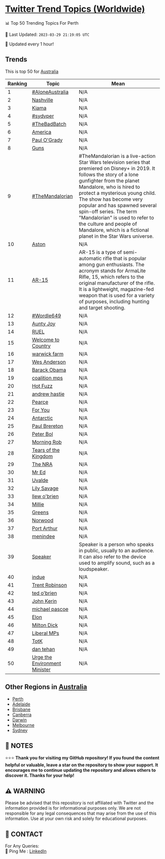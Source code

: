 [Twitter Trend Topics (Worldwide)](https://github.com/ErcinDedeoglu/Twitter-Trend-Topics)
==========


📊 Top 50 Trending Topics For Perth

📆 Last Updated: `2023-03-29 21:19:05 UTC`

🔧 Updated every 1 hour!


## Trends

This is top 50 for [Australia](</Australia>)

| Ranking | Topic | Mean |
| ------- | ------------ | ------------ |
| 1 | [#AloneAustralia](http://twitter.com/search?q=%23AloneAustralia) | N/A |
| 2 | [Nashville](http://twitter.com/search?q=Nashville) | N/A |
| 3 | [Kiama](http://twitter.com/search?q=Kiama) | N/A |
| 4 | [#sydvper](http://twitter.com/search?q=%23sydvper) | N/A |
| 5 | [#TheBadBatch](http://twitter.com/search?q=%23TheBadBatch) | N/A |
| 6 | [America](http://twitter.com/search?q=America) | N/A |
| 7 | [Paul O'Grady](http://twitter.com/search?q=Paul+O%27Grady) | N/A |
| 8 | [Guns](http://twitter.com/search?q=Guns) | N/A |
| 9 | [#TheMandalorian](http://twitter.com/search?q=%23TheMandalorian) | #TheMandalorian is a live-action Star Wars television series that premiered on Disney+ in 2019. It follows the story of a lone gunfighter from the planet Mandalore, who is hired to protect a mysterious young child. The show has become very popular and has spawned several spin-off series. The term "Mandalorian" is used to refer to the culture and people of Mandalore, which is a fictional planet in the Star Wars universe. |
| 10 | [Aston](http://twitter.com/search?q=Aston) | N/A |
| 11 | [AR-15](http://twitter.com/search?q=AR-15) | AR-15 is a type of semi-automatic rifle that is popular among gun enthusiasts. The acronym stands for ArmaLite Rifle, 15, which refers to the original manufacturer of the rifle. It is a lightweight, magazine-fed weapon that is used for a variety of purposes, including hunting and target shooting. |
| 12 | [#Wordle649](http://twitter.com/search?q=%23Wordle649) | N/A |
| 13 | [Aunty Joy](http://twitter.com/search?q=Aunty+Joy) | N/A |
| 14 | [RUEL](http://twitter.com/search?q=RUEL) | N/A |
| 15 | [Welcome to Country](http://twitter.com/search?q=Welcome+to+Country) | N/A |
| 16 | [warwick farm](http://twitter.com/search?q=warwick+farm) | N/A |
| 17 | [Wes Anderson](http://twitter.com/search?q=Wes+Anderson) | N/A |
| 18 | [Barack Obama](http://twitter.com/search?q=Barack+Obama) | N/A |
| 19 | [coalition mps](http://twitter.com/search?q=coalition+mps) | N/A |
| 20 | [Hot Fuzz](http://twitter.com/search?q=Hot+Fuzz) | N/A |
| 21 | [andrew hastie](http://twitter.com/search?q=andrew+hastie) | N/A |
| 22 | [Pearce](http://twitter.com/search?q=Pearce) | N/A |
| 23 | [For You](http://twitter.com/search?q=For+You) | N/A |
| 24 | [Antarctic](http://twitter.com/search?q=Antarctic) | N/A |
| 25 | [Paul Brereton](http://twitter.com/search?q=Paul+Brereton) | N/A |
| 26 | [Peter Bol](http://twitter.com/search?q=Peter+Bol) | N/A |
| 27 | [Morning Rob](http://twitter.com/search?q=Morning+Rob) | N/A |
| 28 | [Tears of the Kingdom](http://twitter.com/search?q=Tears+of+the+Kingdom) | N/A |
| 29 | [The NRA](http://twitter.com/search?q=The+NRA) | N/A |
| 30 | [Mr Ed](http://twitter.com/search?q=Mr+Ed) | N/A |
| 31 | [Uvalde](http://twitter.com/search?q=Uvalde) | N/A |
| 32 | [Lily Savage](http://twitter.com/search?q=Lily+Savage) | N/A |
| 33 | [llew o'brien](http://twitter.com/search?q=llew+o%27brien) | N/A |
| 34 | [Millie](http://twitter.com/search?q=Millie) | N/A |
| 35 | [Greens](http://twitter.com/search?q=Greens) | N/A |
| 36 | [Norwood](http://twitter.com/search?q=Norwood) | N/A |
| 37 | [Port Arthur](http://twitter.com/search?q=Port+Arthur) | N/A |
| 38 | [menindee](http://twitter.com/search?q=menindee) | N/A |
| 39 | [Speaker](http://twitter.com/search?q=Speaker) | Speaker is a person who speaks in public, usually to an audience. It can also refer to the device used to amplify sound, such as a loudspeaker. |
| 40 | [indue](http://twitter.com/search?q=indue) | N/A |
| 41 | [Trent Robinson](http://twitter.com/search?q=Trent+Robinson) | N/A |
| 42 | [ted o'brien](http://twitter.com/search?q=ted+o%27brien) | N/A |
| 43 | [John Kerin](http://twitter.com/search?q=John+Kerin) | N/A |
| 44 | [michael pascoe](http://twitter.com/search?q=michael+pascoe) | N/A |
| 45 | [Elon](http://twitter.com/search?q=Elon) | N/A |
| 46 | [Milton Dick](http://twitter.com/search?q=Milton+Dick) | N/A |
| 47 | [Liberal MPs](http://twitter.com/search?q=Liberal+MPs) | N/A |
| 48 | [TotK](http://twitter.com/search?q=TotK) | N/A |
| 49 | [dan tehan](http://twitter.com/search?q=dan+tehan) | N/A |
| 50 | [Urge the Environment Minister](http://twitter.com/search?q=Urge+the+Environment+Minister) | N/A |



## Other Regions in [Australia](</Australia>)

* [Perth](</Australia/Perth.md>)
* [Adelaide](</Australia/Adelaide.md>)
* [Brisbane](</Australia/Brisbane.md>)
* [Canberra](</Australia/Canberra.md>)
* [Darwin](</Australia/Darwin.md>)
* [Melbourne](</Australia/Melbourne.md>)
* [Sydney](</Australia/Sydney.md>)



## 📝 NOTES

⭐⭐⭐ **Thank you for visiting my GitHub repository! If you found the content helpful or valuable, leave a star on the repository to show your support. It encourages me to continue updating the repository and allows others to discover it. Thanks for your help!**


## ⚠️ WARNING

Please be advised that this repository is not affiliated with Twitter and the information provided is for informational purposes only. We are not responsible for any legal consequences that may arise from the use of this information. Use at your own risk and solely for educational purposes.


## 📨 CONTACT

 For Any Queries:  
            🏓 Ping Me : [LinkedIn](https://www.linkedin.com/in/ercindedeoglu/)
